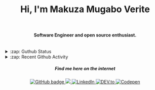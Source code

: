 
<h1 align="center">Hi, I'm Makuza Mugabo Verite </h1> 

<br/>
<h4 align="center">Software Engineer  and open source enthusiast.</h4>
 <br/>


<details>
  <summary>:zap: Guthub Status</summary>
 <p>
  <p align="center"><img width="100%" src="https://github-readme-stats.vercel.app/api?username=makuzaverite&count_private=true&show_icons=true&include_all_commits=true&show_icons=true&theme=tokyonight" /></p>
  </p>
</details>

<details>
  <summary>:zap: Recent Github Activity</summary>

<!--START_SECTION:activity-->
1. 🎉 Merged PR [#46](https://github.com/PatrickNiyogitare28/customify/pull/46) in [PatrickNiyogitare28/customify](https://github.com/PatrickNiyogitare28/customify)
2. 🎉 Merged PR [#45](https://github.com/PatrickNiyogitare28/customify/pull/45) in [PatrickNiyogitare28/customify](https://github.com/PatrickNiyogitare28/customify)
3. 💪 Opened PR [#45](https://github.com/PatrickNiyogitare28/customify/pull/45) in [PatrickNiyogitare28/customify](https://github.com/PatrickNiyogitare28/customify)
4. 🎉 Merged PR [#44](https://github.com/PatrickNiyogitare28/customify/pull/44) in [PatrickNiyogitare28/customify](https://github.com/PatrickNiyogitare28/customify)
5. 💪 Opened PR [#44](https://github.com/PatrickNiyogitare28/customify/pull/44) in [PatrickNiyogitare28/customify](https://github.com/PatrickNiyogitare28/customify)
<!--END_SECTION:activity-->
</details>



<h5 align="center"><em>Find me here on the internet</em></h5>

<p align="center">
 
  <a href="https://github.com/makuzaverite?tab=followers">
    <img src="https://img.shields.io/github/followers/makuzaverite?label=Followers&logo=GitHub&style=for-the-badge" alt="GitHub badge" />
  </a>
  
   <a href="http://twitter.com/makuza_mugabo_v">
    <img src="https://img.shields.io/twitter/follow/makuza_mugabo_v?label=Twitter&logo=twitter&style=for-the-badge" />
  </a>
 
 <a href="https://www.linkedin.com/in/makuza-mugabo-verite-99369a184/" target="_blank">
  <img src="https://img.shields.io/badge/LinkedIn-%230077B5.svg?&style=for-the-badge&logo=LinkedIn&logoColor=white" alt="LinkedIn">
</a>

<a href="https://dev.to/mugaboverite" target="_blank">
   <img src="https://img.shields.io/badge/DEV-%230A0A0A.svg?&style=for-the-badge&logo=DEV.to&logoColor=white" alt="DEV.to">
</a>


<a href="https://codepen.io/makuza-mugabo-verite" target="_blank">
   <img src="https://img.shields.io/badge/Codepen-%230A0A0A.svg?&style=for-the-badge&logo=Codepen&logoColor=white" alt="Codepen">
</a>

</p>
